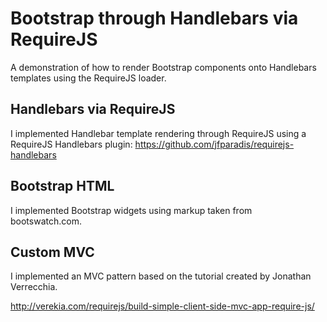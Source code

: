 # Bootstrap through Handlebars via RequireJS

A demonstration of how to render Bootstrap components onto Handlebars templates using the RequireJS loader.

## Handlebars via RequireJS

I implemented Handlebar template rendering through RequireJS using a RequireJS Handlebars plugin: 
https://github.com/jfparadis/requirejs-handlebars

## Bootstrap HTML

I implemented Bootstrap widgets using markup taken from bootswatch.com.

## Custom MVC

I implemented an MVC pattern based on the tutorial created by Jonathan Verrecchia.

http://verekia.com/requirejs/build-simple-client-side-mvc-app-require-js/
